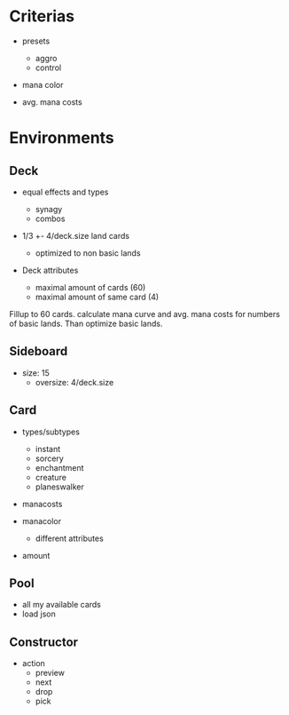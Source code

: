 Criterias
================

* presets
    * aggro
    * control

* mana color
* avg. mana costs

Environments
==========

Deck
----
* equal effects and types
    * synagy
    * combos

* 1/3 +- 4/deck.size land cards
    * optimized to non basic lands


* Deck attributes
    * maximal amount of cards (60)
    * maximal amount of same card (4)

Fillup to 60 cards. calculate mana curve and avg. mana costs for numbers of basic lands.
Than optimize basic lands.

Sideboard
--------
* size: 15
    + oversize: 4/deck.size

Card
-----
* types/subtypes
    * instant
    * sorcery
    * enchantment
    * creature
    * planeswalker

* manacosts
* manacolor
    * different attributes

* amount

Pool
----

* all my available cards
* load json

Constructor
----------

* action
    * preview
    * next
    * drop
    * pick
